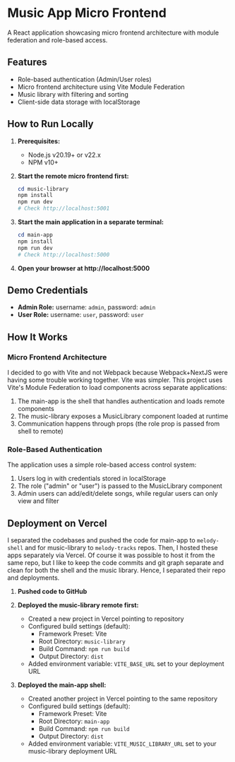 # Music App Micro Frontend

A React application showcasing micro frontend architecture with module federation and role-based access.

## Features

- Role-based authentication (Admin/User roles)
- Micro frontend architecture using Vite Module Federation
- Music library with filtering and sorting
- Client-side data storage with localStorage

## How to Run Locally

1. **Prerequisites:**

   - Node.js v20.19+ or v22.x
   - NPM v10+

2. **Start the remote micro frontend first:**

   ```powershell
   cd music-library
   npm install
   npm run dev
   # Check http://localhost:5001
   ```

3. **Start the main application in a separate terminal:**

   ```powershell
   cd main-app
   npm install
   npm run dev
   # Check http://localhost:5000
   ```

4. **Open your browser at http://localhost:5000**

## Demo Credentials

- **Admin Role:** username: `admin`, password: `admin`
- **User Role:** username: `user`, password: `user`

## How It Works

### Micro Frontend Architecture

I decided to go with Vite and not Webpack because Webpack+NextJS were having some trouble working together. Vite was simpler.
This project uses Vite's Module Federation to load components across separate applications:

1. The main-app is the shell that handles authentication and loads remote components
2. The music-library exposes a MusicLibrary component loaded at runtime
3. Communication happens through props (the role prop is passed from shell to remote)

### Role-Based Authentication

The application uses a simple role-based access control system:

1. Users log in with credentials stored in localStorage
2. The role ("admin" or "user") is passed to the MusicLibrary component
3. Admin users can add/edit/delete songs, while regular users can only view and filter


## Deployment on Vercel

I separated the codebases and pushed the code for main-app to `melody-shell` and for music-library to `melody-tracks` repos. Then, I hosted these apps separately via Vercel.
Of course it was possible to host it from the same repo, but I like to keep the code commits and git graph separate and clean for both the shell and the music library. Hence, I separated their repo and deployments.

1. **Pushed code to GitHub**

2. **Deployed the music-library remote first:**

   - Created a new project in Vercel pointing to repository
   - Configured build settings (default):
     - Framework Preset: Vite
     - Root Directory: `music-library`
     - Build Command: `npm run build`
     - Output Directory: `dist`
   - Added environment variable: `VITE_BASE_URL` set to your deployment URL

3. **Deployed the main-app shell:**

   - Created another project in Vercel pointing to the same repository
   - Configured build settings (default):
     - Framework Preset: Vite
     - Root Directory: `main-app`
     - Build Command: `npm run build`
     - Output Directory: `dist`
   - Added environment variable: `VITE_MUSIC_LIBRARY_URL` set to your music-library deployment URL
